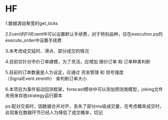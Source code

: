 # HF
 1.数据源自聚宽的get_ticks
 
 2.Event的FillEvent中可以设置默认手续费，对于特别品种，应在execution.py的execute_order中设置手续费
 
 3.未考虑成交延时、滑点、部分成交的情况

 4.目前仅针对市价订单建模，为了灵活，应增加 限价订单 和 订单种类判断
 
 5.目前的订单数量是人为设定，应通过 资金管理 和 信号强度（SignalEvent.strenth） 来判断订单大小
 
 6.本项目为事件驱动回测框架，forecast模块中可以添加预测类模型，joking文件夹用来存放strategy运行脚本
 
 ps:配对交易时，因数据合并对齐，丢失了部分ms级成交量，在考虑概率成交时，此现象在数据环节已经人为降低了成交概率，切记
